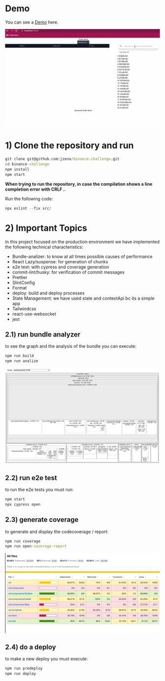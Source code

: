 # Demo

You can see a [Demo](https://jzena.github.io/battleship-app/) here.

![sample](public/assets/binance-challenge.gif)


# 1) Clone the repository and run

```cmd
git clone git@github.com:jzena/binance-challenge.git
cd binance-challenge
npm install
npm start
```

**When trying to run the repository, in case the compilation shows a line completion error with CRLF .**.

Run the following code:

```powershell
npx eslint --fix src/
```

# 2) Important Topics

In this project focused on the production environment we have implemented the following technical characteristics:

- Bundle-analizer: to know at all times possible causes of performance
- React Lazy/suspense: for generation of chunks
- e2e test: with cypress and coverage generation
- commit-lint/husky: for verification of commit messages
- Prettier
- SlintConfig
- Format
- deploy: build and deploy processes
- State Management: we have used state and contextApi bc its a simple app
- Tailwindcss
- react-use-websocket
- jest

## 2.1) run bundle analyzer

to see the graph and the analysis of the bundle you can execute:

```cmd
npm run build
npm run analize
```
![coverage](public/assets/bundle-analyze.png)

## 2.2) run e2e test

to run the e2e tests you must run:

```cmd
npm start
npx cypress open
```

## 2.3) generate coverage

to generate and display the codecoverage / report:

```cmd
npm run coverage
npm run open-coverage-report
```
![coverage](public/assets/coverage.png)

## 2.4) do a deploy

to make a new deploy you must execute:

```cmd
npm run predeploy
npm run deploy
```